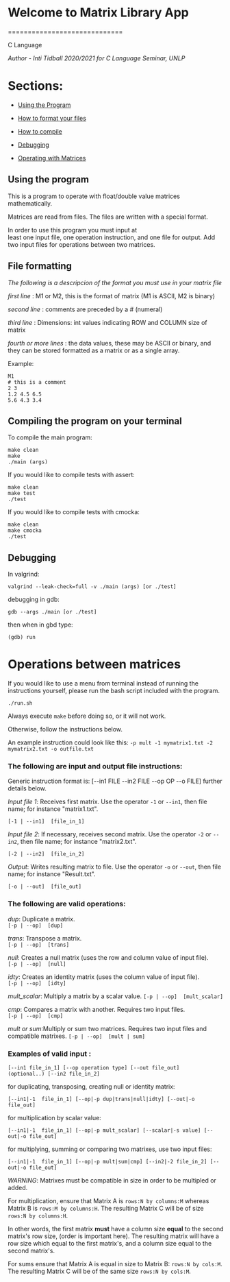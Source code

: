 # Welcome to Matrix Library App
=============================

C Language


_Author - Inti Tidball 2020/2021 for C Language Seminar, UNLP_

# Sections:

- [Using the Program](#using-the-program)

- [How to format your files](#file-formatting)

- [How to compile](#compiling-the-program-on-your-terminal)

- [Debugging](#debugging)

- [Operating with Matrices](#operations-between-matrices)



## Using the program 

This is a program to operate with float/double 
value matrices mathematically.

Matrices are read from files. The files are written with
a special format.

In order to use this program you must input at  
least one input file, one operation instruction, and one file for output. 
Add two input files for operations between two matrices.

## File formatting

_The following is a descripcion of the format you must use in your matrix file_

*first line* : M1 or M2, this is  the format of matrix (M1 is ASCII, M2 is binary)

*second line* : comments are preceded by a # (numeral)

*third line* : Dimensions: int values indicating ROW and COLUMN size of matrix

*fourth or more lines* : the data values, these may be ASCII or binary,
and they can be stored formatted as a matrix or as a single array. 

Example:

```
M1 
# this is a comment  
2 3 
1.2 4.5 6.5  
5.6 4.3 3.4  
```

## Compiling the program on your terminal

To compile the main program:

```
make clean 
make 
./main (args)
```

If you would like to compile tests with assert:

```
make clean 
make test
./test 
```

If you would like to compile tests with cmocka:

```
make clean 
make cmocka
./test 
```
## Debugging 

In valgrind:

`valgrind --leak-check=full -v ./main (args) [or ./test] `

debugging in gdb:

`gdb --args ./main [or ./test]`

then when in gbd type:

`(gdb) run`


Operations between matrices 
==================================================== 

If you would like to use a menu from terminal instead of running the instructions yourself,
please run the bash script included with the program. 

```
./run.sh
```

Always execute ` make ` before doing so, 
or it will not work.

Otherwise, follow the instructions below.

An example instruction could look like this:
`-p mult -1 mymatrix1.txt -2 mymatrix2.txt -o outfile.txt`

### The following are input and output file instructions: 

Generic instruction format is: [--in1 FILE --in2 FILE --op OP --o FILE]
further details below.

*Input file 1*: 
Receives first matrix. Use the operator `-1` or `--in1`, then file name; for instance "matrix1.txt". 

`[-1 | --in1]  [file_in_1]`

*Input file 2*: 
If necessary, receives second matrix. Use the operator `-2` or `--in2`, then file name; for instance "matrix2.txt".

`[-2 | --in2]  [file_in_2]`

*Output*: 
Writes resulting matrix to file. Use the operator `-o` or `--out`, then file name; for instance "Result.txt".

 `[-o | --out]  [file_out]`
 

### The following are valid operations: 

*dup*: Duplicate a matrix.	
```[-p | --op]  [dup]```

*trans*: Transpose a matrix.	
```[-p | --op]  [trans]```

*null*: Creates a null matrix (uses the row and column value of input file). 	
```[-p | --op]  [null]```

*idty*: Creates an identity matrix (uses the column value of input file). 		
```[-p | --op]  [idty]```


*mult_scalar*: Multiply a matrix by a scalar value.
```[-p | --op]  [mult_scalar]```	


*cmp*: Compares a matrix with another. Requires two input files.	
```[-p | --op]  [cmp]```


*mult or sum*:Multiply or sum two matrices. Requires two input files and compatible matrixes. 
```[-p | --op]  [mult | sum]```	



### Examples of valid input :

```
[--in1 file_in_1] [--op operation type] [--out file_out]
(optional..) [--in2 file_in_2]
```

for duplicating, transposing, creating null or identity matrix:
```
[--in1|-1  file_in_1] [--op|-p dup|trans|null|idty] [--out|-o file_out]
```

for multiplication by scalar value:
```
[--in1|-1  file_in_1] [--op|-p mult_scalar] [--scalar|-s value] [--out|-o file_out]
```

for multiplying, summing or comparing two matrixes, use two input files:
```
[--in1|-1  file_in_1] [--op|-p mult|sum|cmp] [--in2|-2 file_in_2] [--out|-o file_out]
```

*WARNING*: Matrixes must be compatible 
in size in order to be multipled or added.

For multiplication, ensure that Matrix A is 
`rows:N by columns:M` whereas Matrix B is `rows:M by columns:H`.
The resulting Matrix C will be of size `rows:N by columns:H`.

In other words, the first matrix __must__ have a column size __equal__ 
to the second matrix's row size, (order is important here). 
The resulting matrix will have a row size which equal to the first matrix's, 
and a column size equal to the second matrix's. 

For sums ensure that Matrix A is equal in size to Matrix B: `rows:N by cols:M`.
The resulting Matrix C will be of the same size `rows:N by cols:M`.

